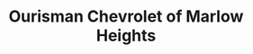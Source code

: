 ---
title: "Ourisman Chevrolet of Marlow Heights"
url: /temple-hills/ourisman-chevrolet-of-marlow-heights/
shop: Autohaus
---
